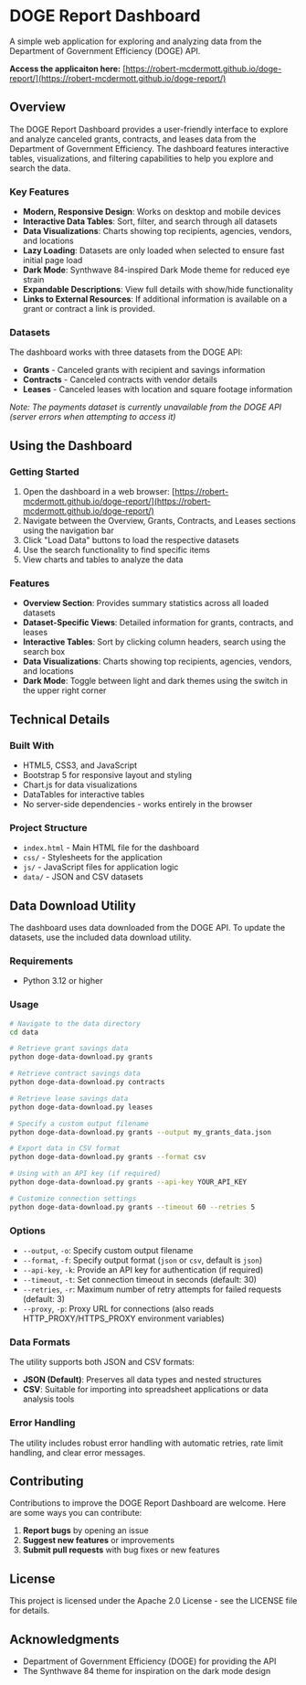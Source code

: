 # DOGE Report Dashboard

A simple web application for exploring and analyzing data from the Department of Government Efficiency (DOGE) API.


**Access the applicaiton here:** [https://robert-mcdermott.github.io/doge-report/](https://robert-mcdermott.github.io/doge-report/)

## Overview

The DOGE Report Dashboard provides a user-friendly interface to explore and analyze canceled grants, contracts, and leases data from the Department of Government Efficiency. The dashboard features interactive tables, visualizations, and filtering capabilities to help you explore and search the data.

### Key Features

- **Modern, Responsive Design**: Works on desktop and mobile devices
- **Interactive Data Tables**: Sort, filter, and search through all datasets
- **Data Visualizations**: Charts showing top recipients, agencies, vendors, and locations
- **Lazy Loading**: Datasets are only loaded when selected to ensure fast initial page load
- **Dark Mode**: Synthwave 84-inspired Dark Mode theme for reduced eye strain
- **Expandable Descriptions**: View full details with show/hide functionality
- **Links to External Resources**: If additional information is available on a grant or contract a link is provided.  

### Datasets

The dashboard works with three datasets from the DOGE API:

- **Grants** - Canceled grants with recipient and savings information
- **Contracts** - Canceled contracts with vendor details
- **Leases** - Canceled leases with location and square footage information

*Note: The payments dataset is currently unavailable from the DOGE API (server errors when attempting to access it)*

## Using the Dashboard

### Getting Started

1. Open the dashboard in a web browser: [https://robert-mcdermott.github.io/doge-report/](https://robert-mcdermott.github.io/doge-report/)
2. Navigate between the Overview, Grants, Contracts, and Leases sections using the navigation bar
3. Click "Load Data" buttons to load the respective datasets
4. Use the search functionality to find specific items
5. View charts and tables to analyze the data

### Features

- **Overview Section**: Provides summary statistics across all loaded datasets
- **Dataset-Specific Views**: Detailed information for grants, contracts, and leases
- **Interactive Tables**: Sort by clicking column headers, search using the search box
- **Data Visualizations**: Charts showing top recipients, agencies, vendors, and locations
- **Dark Mode**: Toggle between light and dark themes using the switch in the upper right corner

## Technical Details

### Built With

- HTML5, CSS3, and JavaScript
- Bootstrap 5 for responsive layout and styling
- Chart.js for data visualizations
- DataTables for interactive tables
- No server-side dependencies - works entirely in the browser

### Project Structure

- `index.html` - Main HTML file for the dashboard
- `css/` - Stylesheets for the application
- `js/` - JavaScript files for application logic
- `data/` - JSON and CSV datasets

## Data Download Utility

The dashboard uses data downloaded from the DOGE API. To update the datasets, use the included data download utility.

### Requirements

- Python 3.12 or higher

### Usage

```bash
# Navigate to the data directory
cd data

# Retrieve grant savings data
python doge-data-download.py grants

# Retrieve contract savings data
python doge-data-download.py contracts

# Retrieve lease savings data  
python doge-data-download.py leases

# Specify a custom output filename
python doge-data-download.py grants --output my_grants_data.json

# Export data in CSV format
python doge-data-download.py grants --format csv

# Using with an API key (if required)
python doge-data-download.py grants --api-key YOUR_API_KEY

# Customize connection settings
python doge-data-download.py grants --timeout 60 --retries 5
```

### Options

- `--output`, `-o`: Specify custom output filename
- `--format`, `-f`: Specify output format (`json` or `csv`, default is `json`)
- `--api-key`, `-k`: Provide an API key for authentication (if required)
- `--timeout`, `-t`: Set connection timeout in seconds (default: 30)
- `--retries`, `-r`: Maximum number of retry attempts for failed requests (default: 3)
- `--proxy`, `-p`: Proxy URL for connections (also reads HTTP_PROXY/HTTPS_PROXY environment variables)

### Data Formats

The utility supports both JSON and CSV formats:

- **JSON (Default)**: Preserves all data types and nested structures
- **CSV**: Suitable for importing into spreadsheet applications or data analysis tools

### Error Handling

The utility includes robust error handling with automatic retries, rate limit handling, and clear error messages.

## Contributing

Contributions to improve the DOGE Report Dashboard are welcome. Here are some ways you can contribute:

1. **Report bugs** by opening an issue
2. **Suggest new features** or improvements
3. **Submit pull requests** with bug fixes or new features

## License

This project is licensed under the Apache 2.0 License - see the LICENSE file for details.

## Acknowledgments

- Department of Government Efficiency (DOGE) for providing the API
- The Synthwave 84 theme for inspiration on the dark mode design
